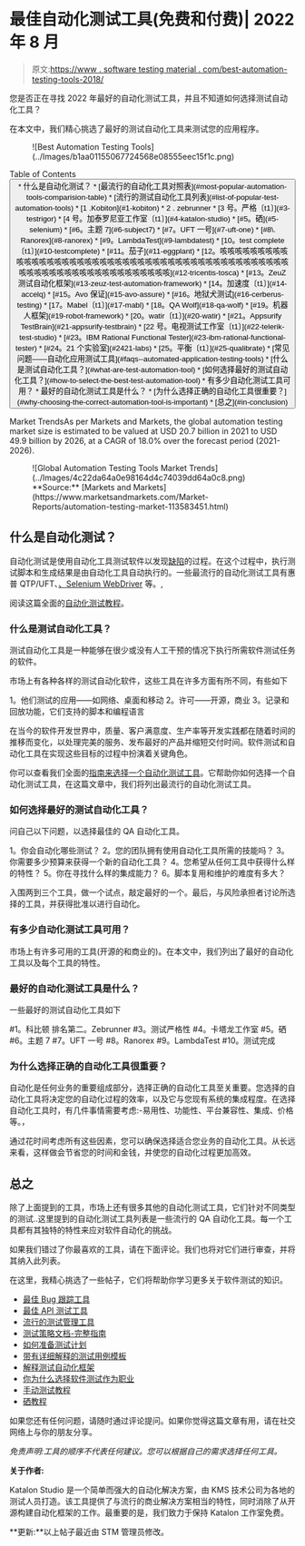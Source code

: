 # 最佳自动化测试工具(免费和付费)| 2022 年 8 月

> 原文:[https://www . software testing material . com/best-automation-testing-tools-2018/](https://www.softwaretestingmaterial.com/best-automation-testing-tools-2018/)

您是否正在寻找 2022 年最好的自动化测试工具，并且不知道如何选择测试自动化工具？

在本文中，我们精心挑选了最好的测试自动化工具来测试您的应用程序。

<figure class="aligncenter size-full">![Best Automation Testing Tools](../Images/b1aa01155067724568e08555eec15f1c.png)</figure>

<nav class="wp-block-kadence-tableofcontents kb-table-of-content-nav kb-table-of-content-id_3de5c6-98 kb-toc-smooth-scroll kb-collapsible-toc kb-toc-toggle-active" role="navigation" aria-label="Table Of Contents" data-scroll-offset="40">Table of Contents <button class="kb-table-of-contents-icon-trigger kb-table-of-contents-toggle" aria-expanded="true" aria-label="Collapse Table of Contents">*   什么是自动化测试？
*   [最流行的自动化工具对照表](#most-popular-automation-tools-comparision-table)
*   [流行的测试自动化工具列表](#list-of-popular-test-automation-tools)
    *   [1 .Kobiton](#1-kobiton)
    *   2 . zebrunner
    *   [3 号。严格〔t1〕](#3-testrigor)
    *   [4 号。加泰罗尼亚工作室〔t1〕](#4-katalon-studio)
    *   [#5。硒](#5-selenium)
    *   [#6。主题 7](#6-subject7)
    *   [#7。UFT 一号](#7-uft-one)
    *   [#8\. Ranorex](#8-ranorex)
    *   [#9。LambdaTest](#9-lambdatest)
    *   [10。test complete〔t1〕](#10-testcomplete)
    *   [#11。茄子](#11-eggplant)
    *   [12。咳咳咳咳咳咳咳咳咳咳咳咳咳咳咳咳咳咳咳咳咳咳咳咳咳咳咳咳咳咳咳咳咳咳咳咳咳咳咳咳咳咳咳咳咳咳咳咳咳咳咳咳咳咳咳咳咳咳咳咳咳咳咳咳咳](#12-tricentis-tosca)
    *   [#13。ZeuZ 测试自动化框架](#13-zeuz-test-automation-framework)
    *   [14。加速度〔t1〕](#14-accelq)
    *   [#15。Avo 保证](#15-avo-assure)
    *   [#16。地狱犬测试](#16-cerberus-testing)
    *   [17。Mabel〔t1〕](#17-mabl)
    *   [18。QA Wolf](#18-qa-wolf)
    *   [#19。机器人框架](#19-robot-framework)
    *   [20。watir〔t1〕](#20-watir)
    *   [#21。Appsurify TestBrain](#21-appsurify-testbrain)
    *   [22 号。电视测试工作室〔t1〕](#22-telerik-test-studio)
    *   [#23。IBM Rational Functional Tester](#23-ibm-rational-functional-tester)
    *   [#24。21 个实验室](#2421-labs)
    *   [25。平衡〔t1〕](#25-qualibrate)
*   [常见问题——自动化应用测试工具](#faqs--automated-application-testing-tools)
    *   [什么是测试自动化工具？](#what-are-test-automation-tool)
    *   [如何选择最好的测试自动化工具？](#how-to-select-the-best-test-automation-tool)
    *   有多少自动化测试工具可用？
    *   最好的自动化测试工具是什么？
    *   [为什么选择正确的自动化工具很重要？](#why-choosing-the-correct-automation-tool-is-important)
*   [总之](#in-conclusion)</button> </nav>

Market TrendsAs per Markets and Markets, the global automation testing market size is estimated to be valued at USD 20.7 billion in 2021 to USD 49.9 billion by 2026, at a CAGR of 18.0% over the forecast period (2021-2026).

<figure class="aligncenter size-full">![Global Automation Testing Tools Market Trends](../Images/4c22da64a0e98164d4c74039dd64a0c8.png)

<figcaption>**Source:** [Markets and Markets](https://www.marketsandmarkets.com/Market-Reports/automation-testing-market-113583451.html)</figcaption>

</figure>

## 什么是自动化测试？

自动化测试是使用自动化工具测试软件以发现[缺陷](https://www.softwaretestingmaterial.com/bug-life-cycle/)的过程。在这个过程中，执行测试脚本和生成结果是由自动化工具自动执行的。一些最流行的自动化测试工具有惠普 QTP/UFT、[、Selenium WebDriver](https://www.softwaretestingmaterial.com/install-selenium-webdriver/) 等。,

阅读这篇全面的[自动化测试教程](https://www.softwaretestingmaterial.com/automation-testing-tutorial/)。

### **什么是测试自动化工具？**

测试自动化工具是一种能够在很少或没有人工干预的情况下执行所需软件测试任务的软件。

市场上有各种各样的测试自动化软件，这些工具在许多方面有所不同，有些如下

1。他们测试的应用——如网络、桌面和移动
2。许可——开源，商业
3。记录和回放功能，它们支持的脚本和编程语言

在当今的软件开发世界中，质量、客户满意度、生产率等开发实践都在随着时间的推移而变化，以处理完美的服务、发布最好的产品并缩短交付时间。软件测试和自动化工具在实现这些目标的过程中扮演着关键角色。

你可以查看我们全面的[指南来选择一个自动化测试工具](https://www.softwaretestingmaterial.com/guide-to-select-automation-testing-tools/)。它帮助你如何选择一个自动化测试工具，在这篇文章中，我们将列出最流行的自动化测试工具。

### **如何选择最好的测试自动化工具？**

问自己以下问题，以选择最佳的 QA 自动化工具。

1。你会自动化哪些测试？
2。您的团队拥有使用自动化工具所需的技能吗？
3。你需要多少预算来获得一个新的自动化工具？
4。您希望从任何工具中获得什么样的特性？
5。你在寻找什么样的集成能力？
6。脚本复用和维护的难度有多大？

入围两到三个工具，做一个试点，敲定最好的一个。最后，与风险承担者讨论所选择的工具，并获得批准以进行自动化。

### 有多少自动化测试工具可用？

市场上有许多可用的工具(开源的和商业的)。在本文中，我们列出了最好的自动化工具以及每个工具的特性。

### 最好的自动化测试工具是什么？

一些最好的测试自动化工具如下

#1。科比顿
排名第二。Zebrunner
#3。测试严格性
#4。卡塔龙工作室
#5。硒
#6。主题 7
#7。UFT 一号
#8。Ranorex
#9。LambdaTest
#10。测试完成

### **为什么选择正确的自动化工具很重要？**

自动化是任何业务的重要组成部分，选择正确的自动化工具至关重要。您选择的自动化工具将决定您的自动化过程的效率，以及它与您现有系统的集成程度。在选择自动化工具时，有几件事情需要考虑:-易用性、功能性、平台兼容性、集成、价格等。，

通过花时间考虑所有这些因素，您可以确保选择适合您业务的自动化工具。从长远来看，这样做会节省您的时间和金钱，并使您的自动化过程更加高效。

## **总之**

除了上面提到的工具，市场上还有很多其他的自动化测试工具，它们针对不同类型的测试..这里提到的自动化测试工具列表是一些流行的 QA 自动化工具。每一个工具都有其独特的特性来应对软件自动化的挑战。

如果我们错过了你最喜欢的工具，请在下面评论。我们也将对它们进行审查，并将其纳入此列表。

在这里，我精心挑选了一些帖子，它们将帮助你学习更多关于软件测试的知识。

*   [最佳 Bug 跟踪工具](https://www.softwaretestingmaterial.com/popular-defect-tracking-tools/)
*   [最佳 API 测试工具](https://www.softwaretestingmaterial.com/best-api-testing-tools/)
*   [流行的测试管理工具](https://www.softwaretestingmaterial.com/test-management-tools/)
*   [测试策略文档-完整指南](https://www.softwaretestingmaterial.com/test-strategy/)
*   [如何准备测试计划](https://www.softwaretestingmaterial.com/test-plan-template/)
*   [带有详细解释的测试用例模板](https://www.softwaretestingmaterial.com/test-case-template-with-explanation/)
*   [解释测试自动化框架](https://www.softwaretestingmaterial.com/explain-test-automation-framework/)
*   [你为什么选择软件测试作为职业](https://www.softwaretestingmaterial.com/choose-software-testing-as-a-career/)
*   [手动测试教程](https://www.softwaretestingmaterial.com/manual-testing-tutorial/)
*   [硒教程](https://www.softwaretestingmaterial.com/selenium-tutorial/)

如果您还有任何问题，请随时通过评论提问。如果你觉得这篇文章有用，请在社交网络上与你的朋友分享。

*免责声明:工具的顺序不代表任何建议。您可以根据自己的需求选择任何工具。*

**关于作者:**

Katalon Studio 是一个简单而强大的自动化解决方案，由 KMS 技术公司为各地的测试人员打造。该工具提供了与流行的商业解决方案相当的特性，同时消除了从开源构建自动化框架的工作。最重要的是，我们致力于保持 Katalon 工作室免费。

**更新:**以上帖子最近由 STM 管理员修改。